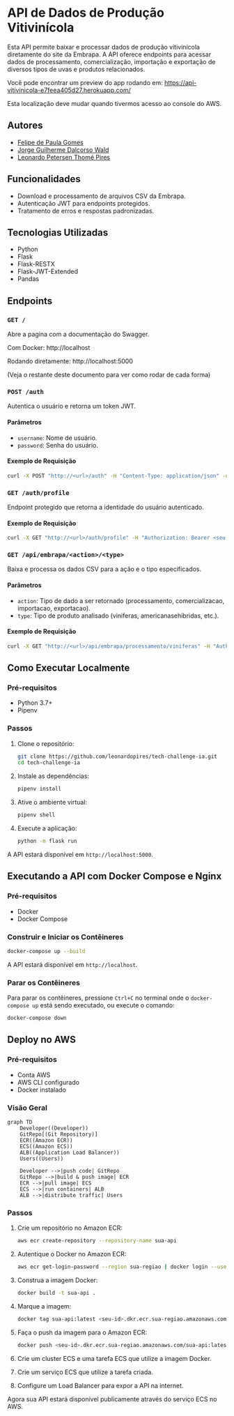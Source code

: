 # API de Dados de Produção Vitivinícola

Esta API permite baixar e processar dados de produção vitivinícola diretamente do site da Embrapa. A API oferece endpoints para acessar dados de processamento, comercialização, importação e exportação de diversos tipos de uvas e produtos relacionados.

Você pode encontrar um preview do app rodando em: https://api-vitivinicola-e7feea405d27.herokuapp.com/

Esta localização deve mudar quando tivermos acesso ao console do AWS.

## Autores
- [Felipe de Paula Gomes](https://github.com/Felipe-DePaula)
- [Jorge Guilherme Dalcorso Wald](https://github.com/JorgeWald)
- [Leonardo Petersen Thomé Pires](https://github.com/leonardopires)

## Funcionalidades

- Download e processamento de arquivos CSV da Embrapa.
- Autenticação JWT para endpoints protegidos.
- Tratamento de erros e respostas padronizadas.

## Tecnologias Utilizadas

- Python
- Flask
- Flask-RESTX
- Flask-JWT-Extended
- Pandas

## Endpoints

### `GET /`
Abre a pagina com a documentação do Swagger.

Com Docker: http://localhost

Rodando diretamente: http://localhost:5000

(Veja o restante deste documento para ver como rodar de cada forma)

### `POST /auth`

Autentica o usuário e retorna um token JWT.

#### Parâmetros

- `username`: Nome de usuário.
- `password`: Senha do usuário.

#### Exemplo de Requisição

```bash
curl -X POST "http://<url>/auth" -H "Content-Type: application/json" -d '{"username":"zorzi","password":"biguxo"}'
```

### `GET /auth/profile`

Endpoint protegido que retorna a identidade do usuário autenticado.

#### Exemplo de Requisição

```bash
curl -X GET "http://<url>/auth/profile" -H "Authorization: Bearer <seu-token-jwt>"
```


### `GET /api/embrapa/<action>/<type>`

Baixa e processa os dados CSV para a ação e o tipo especificados.

#### Parâmetros

- `action`: Tipo de dado a ser retornado (processamento, comercializacao, importacao, exportacao).
- `type`: Tipo de produto analisado (viniferas, americanasehibridas, etc.).

#### Exemplo de Requisição

```bash
curl -X GET "http://<url>/api/embrapa/processamento/viniferas" -H "Authorization: Bearer <seu-token-jwt>
```

## Como Executar Localmente

### Pré-requisitos

- Python 3.7+
- Pipenv

### Passos

1. Clone o repositório:

    ```bash
    git clone https://github.com/leonardopires/tech-challenge-ia.git
    cd tech-challenge-ia
    ```

2. Instale as dependências:

    ```bash
    pipenv install
    ```

3. Ative o ambiente virtual:

    ```bash
    pipenv shell
    ```

4. Execute a aplicação:

    ```bash
    python -m flask run
    ```

A API estará disponível em `http://localhost:5000`.

## Executando a API com Docker Compose e Nginx

### Pré-requisitos

- Docker
- Docker Compose

### Construir e Iniciar os Contêineres

```bash
docker-compose up --build
```

A API estará disponível em `http://localhost`.

### Parar os Contêineres

Para parar os contêineres, pressione `Ctrl+C` no terminal onde o `docker-compose up` está sendo executado, ou execute o comando:

```bash
docker-compose down
```

## Deploy no AWS

### Pré-requisitos

- Conta AWS
- AWS CLI configurado
- Docker instalado

### Visão Geral

```mermaid
graph TD
    Developer((Developer))
    GitRepo[(Git Repository)]
    ECR((Amazon ECR))
    ECS((Amazon ECS))
    ALB((Application Load Balancer))
    Users((Users))
    
    Developer -->|push code| GitRepo
    GitRepo -->|build & push image| ECR
    ECR -->|pull image| ECS
    ECS -->|run containers| ALB
    ALB -->|distribute traffic| Users
```

### Passos

1. Crie um repositório no Amazon ECR:

    ```bash
    aws ecr create-repository --repository-name sua-api
    ```

2. Autentique o Docker no Amazon ECR:

    ```bash
    aws ecr get-login-password --region sua-regiao | docker login --username AWS --password-stdin <seu-id>.dkr.ecr.sua-regiao.amazonaws.com
    ```

3. Construa a imagem Docker:

    ```bash
    docker build -t sua-api .
    ```

4. Marque a imagem:

    ```bash
    docker tag sua-api:latest <seu-id>.dkr.ecr.sua-regiao.amazonaws.com/sua-api:latest
    ```

5. Faça o push da imagem para o Amazon ECR:

    ```bash
    docker push <seu-id>.dkr.ecr.sua-regiao.amazonaws.com/sua-api:latest
    ```

6. Crie um cluster ECS e uma tarefa ECS que utilize a imagem Docker.

7. Crie um serviço ECS que utilize a tarefa criada.

8. Configure um Load Balancer para expor a API na internet.

Agora sua API estará disponível publicamente através do serviço ECS no AWS.